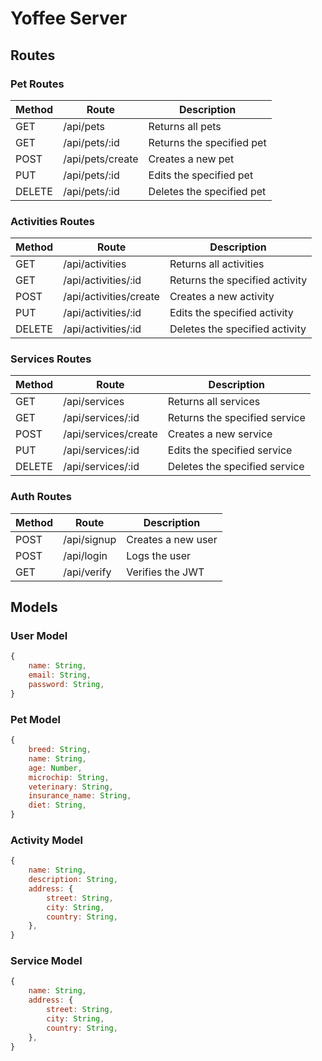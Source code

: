 # Yoffee Server

## Routes

### Pet Routes
| Method | Route | Description |
|--|--|--|
| GET | /api/pets | Returns all pets |
| GET | /api/pets/:id | Returns the specified pet |
| POST | /api/pets/create | Creates a new pet |
| PUT | /api/pets/:id | Edits the specified pet |
| DELETE | /api/pets/:id | Deletes the specified pet |

### Activities Routes

| Method | Route | Description |
|--|--|--|
| GET | /api/activities | Returns all activities |
| GET | /api/activities/:id | Returns the specified activity |
| POST | /api/activities/create | Creates a new activity |
| PUT | /api/activities/:id | Edits the specified activity |
| DELETE | /api/activities/:id | Deletes the specified activity |

### Services Routes

| Method | Route | Description |
|--|--|--|
| GET | /api/services | Returns all services |
| GET | /api/services/:id | Returns the specified service |
| POST | /api/services/create | Creates a new service |
| PUT | /api/services/:id | Edits the specified service |
| DELETE | /api/services/:id | Deletes the specified service |

### Auth Routes

| Method | Route | Description |
|--|--|--|
| POST | /api/signup | Creates a new user |
| POST | /api/login | Logs the user |
| GET | /api/verify | Verifies the JWT |

## Models

### User Model
```js
{
    name: String,
    email: String,
    password: String,
}
```

### Pet Model
```js
{
    breed: String,
    name: String,
    age: Number,
    microchip: String,
    veterinary: String,
    insurance_name: String,
    diet: String,
}
```

### Activity Model
```js
{
    name: String,
    description: String,
    address: {
        street: String,
        city: String,
        country: String,
    },
}
```

### Service Model
```js
{
    name: String,
    address: {
        street: String,
        city: String,
        country: String,
    },
}
```